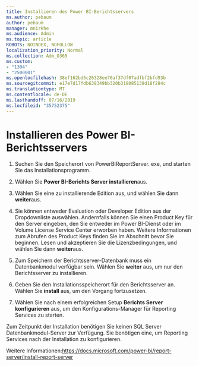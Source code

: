 ```yaml
---
title: Installieren des Power BI-Berichtsservers
ms.author: pebaum
author: pebaum
manager: mnirkhe
ms.audience: Admin
ms.topic: article
ROBOTS: NOINDEX, NOFOLLOW
localization_priority: Normal
ms.collection: Adm_O365
ms.custom:
- "1304"
- "2500001"
ms.openlocfilehash: 38ef162bd5c26328ee70af37df07adfbf2bfd93b
ms.sourcegitcommit: e17e7d17fdb638349bb320b318085138d18f284c
ms.translationtype: MT
ms.contentlocale: de-DE
ms.lasthandoff: 07/16/2019
ms.locfileid: "35752375"
---
```

# <a name="install-power-bi-report-server"></a>Installieren des Power BI-Berichtsservers

1. Suchen Sie den Speicherort von PowerBIReportServer. exe, und starten Sie das Installationsprogramm.

2. Wählen Sie **Power BI-Berichts Server installieren**aus.

3. Wählen Sie eine zu installierende Edition aus, und wählen Sie dann **weiter**aus.

4. Sie können entweder Evaluation oder Developer Edition aus der Dropdownliste auswählen.  Andernfalls können Sie einen Product Key für den Server eingeben, den Sie entweder im Power BI-Dienst oder im Volume License Service Center erworben haben. Weitere Informationen zum Abrufen des Product Keys finden Sie im Abschnitt bevor Sie beginnen. Lesen und akzeptieren Sie die Lizenzbedingungen, und wählen Sie dann **weiter**aus.

5. Zum Speichern der Berichtsserver-Datenbank muss ein Datenbankmodul verfügbar sein. Wählen Sie **weiter** aus, um nur den Berichtsserver zu installieren.

6. Geben Sie den Installationsspeicherort für den Berichtsserver an. Wählen Sie **install** aus, um den Vorgang fortzusetzen.

7. Wählen Sie nach einem erfolgreichen Setup **Berichts Server konfigurieren** aus, um den Konfigurations-Manager für Reporting Services zu starten.

Zum Zeitpunkt der Installation benötigen Sie keinen SQL Server Datenbankmodul-Server zur Verfügung. Sie benötigen eine, um Reporting Services nach der Installation zu konfigurieren.

Weitere Informationen:https://docs.microsoft.com/power-bi/report-server/install-report-server
